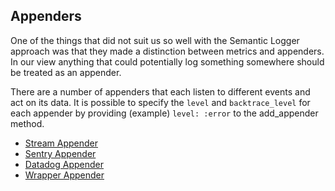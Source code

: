 ## Appenders

One of the things that did not suit us so well with the Semantic Logger approach was that they made a distinction between metrics and appenders. In our view anything that could potentially log something somewhere should be treated as an appender.

There are a number of appenders that each listen to different events and act on its data. It is possible to specify the `level` and `backtrace_level` for each appender by providing (example) `level: :error` to the add_appender method.

- [Stream Appender](stream.md)
- [Sentry Appender](sentry.md)
- [Datadog Appender](datadog.md)
- [Wrapper Appender](wrapper.md)